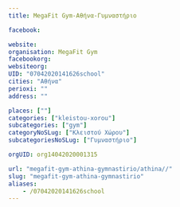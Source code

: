 ```yaml
---
title: MegaFit Gym-Αθήνα-Γυμναστήριο

facebook:

website:
organisation: MegaFit Gym
facebookorg:
websiteorg:
UID: "07042020141626school"
cities: "Αθήνα"
perioxi: ""
address: ""

places: [""]
categories: ["kleistou-xorou"]
subcategories: ["gym"]
categoryNoSLug: ["Κλειστού Χώρου"]
subcategoriesNoSLug: ["Γυμναστήριο"]

orgUID: org14042020001315

url: "megafit-gym-athina-gymnastirio/athina//"
slug: "megafit-gym-athina-gymnastirio"
aliases:
    - /07042020141626school
---
```





